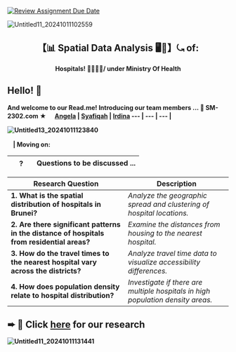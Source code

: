 [![Review Assignment Due Date](https://classroom.github.com/assets/deadline-readme-button-22041afd0340ce965d47ae6ef1cefeee28c7c493a6346c4f15d667ab976d596c.svg)](https://classroom.github.com/a/EM3FG0CJ)

![Untitled11_20241011102559](https://github.com/user-attachments/assets/922dee37-1e98-4350-a6df-ab25c2e3bd9d)

<h2 align='center'>【📊 Spatial Data Analysis  🖥️🧾】⤿ of:</h2>


<p align='center'><b> Hospitals! 🏥🧑🏻‍⚕️/ under Ministry Of Health

## Hello! 👋 

And welcome to our Read.me! Introducing our team members ...
🔎 **SM-2302.com** ★  ㅤ [Angela](https://github.com/Angela-29) |  [Syafiqah](https://github.com/SyafYus)  | [Irdina](https://github.com/nrirdnbtrsy)
--- | --- | --- |

![Untitled13_20241011123840](https://github.com/user-attachments/assets/40d1a0b5-409c-4c7e-ad75-d32477994ad3)


 ㅤ| Moving on:

 ㅤ ?ㅤ| Questions to be discussed ...
  -- | -- 
  
| **Research Question** | **Description** |
| --- | --- |
| **1. What is the spatial distribution of hospitals in Brunei?** | *Analyze the geographic spread and clustering of hospital locations.* |
| **2. Are there significant patterns in the distance of hospitals from residential areas?** | *Examine the distances from housing to the nearest hospital.* |
| **3. How do the travel times to the nearest hospital vary across the districts?** | *Analyze travel time data to visualize accessibility differences.* |
| **4. How does population density relate to hospital distribution?** | *Investigate if there are multiple hospitals in high population density areas.* |


➨ 📄  Click [here](https://github.com/sm2302-aug24/grp-sine-rs/blob/main/Hospitals.md) for our research
 ---

![Untitled11_20241011131441](https://github.com/user-attachments/assets/8578947a-8f4f-4503-a768-3ad4de46ccd0)
